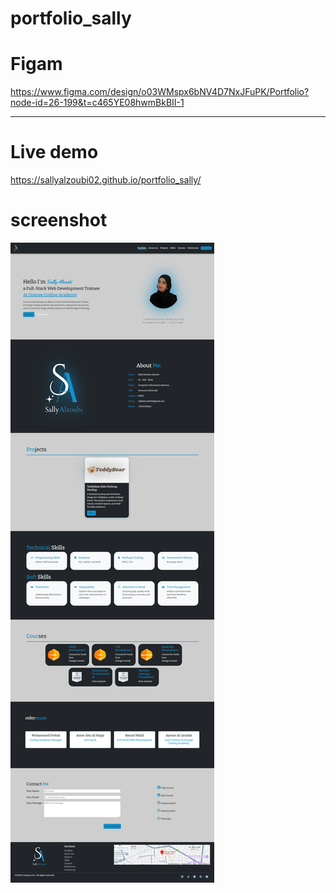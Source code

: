 # portfolio_sally

# Figam
https://www.figma.com/design/o03WMspx6bNV4D7NxJFuPK/Portfolio?node-id=26-199&t=c465YE08hwmBkBII-1

<hr>

# Live demo
https://sallyalzoubi02.github.io/portfolio_sally/

# screenshot

<img src="s1.png">